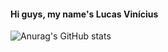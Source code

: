 #### Hi guys, my name's Lucas Vinícius

![Anurag's GitHub stats](https://github-readme-stats.vercel.app/api?username=lucasvininx&show_icons=true&theme=transparent)

